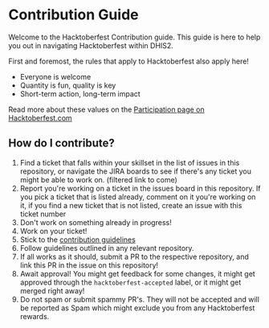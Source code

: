 # Contribution Guide
Welcome to the Hacktoberfest Contribution guide. This guide is here to help you out in navigating Hacktoberfest within DHIS2.

First and foremost, the rules that apply to Hacktoberfest also apply here!

- Everyone is welcome
- Quantity is fun, quality is key
- Short-term action, long-term impact

Read more about these values on the [Participation page on Hacktoberfest.com](https://hacktoberfest.com/participation/)

## How do I contribute?
1. Find a ticket that falls within your skillset in the list of issues in this repository, or navigate the JIRA boards to see if there's any ticket you might be able to work on. (filtered link to come)
2. Report you're working on a ticket in the issues board in this repository. If you pick a ticket that is listed already, comment on it you're working on it, if you find a new ticket that is not listed, create an issue with this ticket number
3. Don't work on something already in progress!
4. Work on your ticket!
5. Stick to the [contribution guidelines](https://developers.dhis2.org/community/contribute/)
6. Follow guidelines outlined in any relevant repository.
7. If all works as it should, submit a PR to the respective repository, and link this PR in the issue on this repository!
8. Await approval! You might get feedback for some changes, it might get approved through the `hacktoberfest-accepted` label, or it might get merged right away!
9. Do not spam or submit spammy PR's. They will not be accepted and will be reported as Spam which might exclude you from any Hacktoberfest rewards.